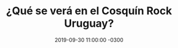 ---
layout: post
category: Música
date: 2019-09-30 11:00:00 -0300
title: ¿Qué se verá en el Cosquín Rock Uruguay?
image: https://oceano.uy/api/images/programas/TodoPasa/camilosequeira.PNG
summary: Camilo Sequeira, uno de los productores del próximo festival, habló de lo que se viene y eligió alguna lista de canciones de banda que estarán. Desde Buenos Muchachos, Skay Belinson, Cuatro Pesos de Propina, Babasónicos, Los Buenos Modales, Buitres, No te va gustar y La Vela Puerca
file: https://audios.oceanofm.com/programas/TodoPasa/19-09-302amaanaLapeadeCesaconCamiloSequeira.mp3
duration: 26:42
oceanourl: https://oceano.uy/todopasa/musica/19520-que-se-vera-en-el-cosquin-rock-uruguay
---